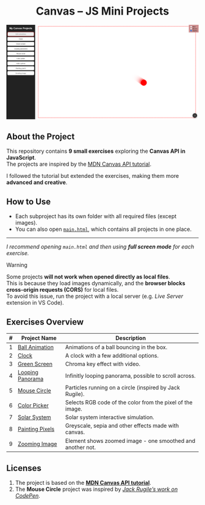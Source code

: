 <center><h1>Canvas – JS Mini Projects</h1></center>

<p align="center">
  <img src="images/main_view2.png" alt="Project preview 1" width="800"/>
</p>


## About the Project
This repository contains **9 small exercises** exploring the **Canvas API in JavaScript**.  
The projects are inspired by the [MDN Canvas API tutorial](https://developer.mozilla.org/en-US/docs/Web/API/Canvas_API).  

I followed the tutorial but extended the exercises, making them more **advanced and creative**.



## How to Use
- Each subproject has its own folder with all required files (except images).  
- You can also open [`main.html`](main.html), which contains all projects in one place. 
  
---
*I recommend opening `main.html` and then using **full screen mode** for each exercise.*

> [!WARNING]  
> Some projects **will not work when opened directly as local files**.  
> This is because they load images dynamically, and the **browser blocks cross-origin requests (CORS)** for local files.  
> To avoid this issue, run the project with a local server (e.g. *Live Server* extension in VS Code).  



## Exercises Overview

| # | Project Name                                    | Description                                                |
|---|-------------------------------------------------|------------------------------------------------------------|
| 1 | [Ball Animation](ball-animation/index.html)     | Animations of a ball bouncing in the box.                  |
| 2 | [Clock](clock/index.html)                       | A clock with a few additional options.                     |
| 3 | [Green Screen](green-screen/index.html)         | Chroma key effect with video.                              |
| 4 | [Looping Panorama](looping-panorama/index.html) | Infinitly looping panorama, possible to scroll across.     |
| 5 | [Mouse Circle](mouse-circle/index.html)         | Particles running on a circle (inspired by Jack Rugile).   |
| 6 | [Color Picker](color-picker/index.html)         | Selects RGB code of the color from the pixel of the image. |
| 7 | [Solar System](solar-system/index.html)         | Solar system interactive simulation.                       |
| 8 | [Painting Pixels](painting-pixels/index.html)   | Greyscale, sepia and other effects made with canvas.       |
| 9 | [Zooming Image](zooming-image/index.html)       | Element shows zoomed image - one smoothed and another not.|


## Licenses
1. The project is based on the [**MDN Canvas API tutorial**](https://developer.mozilla.org/en-US/docs/Web/API/Canvas_API).  
2. The **Mouse Circle** project was inspired by [*Jack Rugile’s work on CodePen*](https://codepen.io/jackrugile/pen/kMWyeM).  

 
